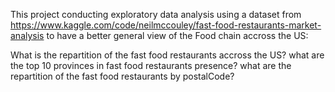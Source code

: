 This project conducting exploratory data analysis using a dataset from https://www.kaggle.com/code/neilmccouley/fast-food-restaurants-market-analysis to have a better general view of the Food chain accross the US:

What is the repartition of the fast food restaurants accross the US?
what are the top 10 provinces in fast food restaurants presence?
what are the repartition of the fast food restaurants by postalCode?
